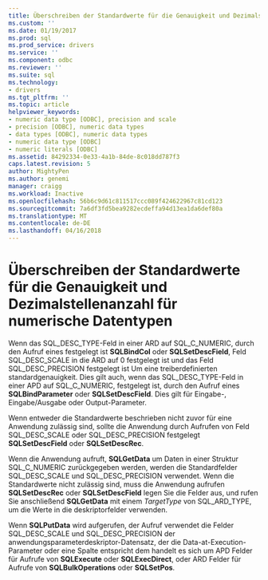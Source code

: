 ```yaml
---
title: Überschreiben der Standardwerte für die Genauigkeit und Dezimalstellenanzahl für numerische Datentypen | Microsoft Docs
ms.custom: ''
ms.date: 01/19/2017
ms.prod: sql
ms.prod_service: drivers
ms.service: ''
ms.component: odbc
ms.reviewer: ''
ms.suite: sql
ms.technology:
- drivers
ms.tgt_pltfrm: ''
ms.topic: article
helpviewer_keywords:
- numeric data type [ODBC], precision and scale
- precision [ODBC], numeric data types
- data types [ODBC], numeric data types
- numeric data type [ODBC]
- numeric literals [ODBC]
ms.assetid: 84292334-0e33-4a1b-84de-8c018dd787f3
caps.latest.revision: 5
author: MightyPen
ms.author: genemi
manager: craigg
ms.workload: Inactive
ms.openlocfilehash: 56b6c9d61c811517ccc089f424622967c81cd123
ms.sourcegitcommit: 7a6df3fd5bea9282ecdeffa94d13ea1da6def80a
ms.translationtype: MT
ms.contentlocale: de-DE
ms.lasthandoff: 04/16/2018
---
```

# <a name="overriding-default-precision-and-scale-for-numeric-data-types"></a>Überschreiben der Standardwerte für die Genauigkeit und Dezimalstellenanzahl für numerische Datentypen
Wenn das SQL_DESC_TYPE-Feld in einer ARD auf SQL_C_NUMERIC, durch den Aufruf eines festgelegt ist **SQLBindCol** oder **SQLSetDescField**, Feld SQL_DESC_SCALE in die ARD auf 0 festgelegt ist und das Feld SQL_DESC_PRECISION festgelegt ist Um eine treiberdefinierten standardgenauigkeit. Dies gilt auch, wenn das SQL_DESC_TYPE-Feld in einer APD auf SQL_C_NUMERIC, festgelegt ist, durch den Aufruf eines **SQLBindParameter** oder **SQLSetDescField**. Dies gilt für Eingabe-, Eingabe/Ausgabe oder Output-Parameter.  
  
 Wenn entweder die Standardwerte beschrieben nicht zuvor für eine Anwendung zulässig sind, sollte die Anwendung durch Aufrufen von Feld SQL_DESC_SCALE oder SQL_DESC_PRECISION festgelegt **SQLSetDescField** oder **SQLSetDescRec**.  
  
 Wenn die Anwendung aufruft, **SQLGetData** um Daten in einer Struktur SQL_C_NUMERIC zurückgegeben werden, werden die Standardfelder SQL_DESC_SCALE und SQL_DESC_PRECISION verwendet. Wenn die Standardwerte nicht zulässig sind, muss die Anwendung aufrufen **SQLSetDescRec** oder **SQLSetDescField** legen Sie die Felder aus, und rufen Sie anschließend **SQLGetData** mit einem *TargetType* von SQL_ARD_TYPE, um die Werte in die deskriptorfelder verwenden.  
  
 Wenn **SQLPutData** wird aufgerufen, der Aufruf verwendet die Felder SQL_DESC_SCALE und SQL_DESC_PRECISION der anwendungsparameterdeskriptor-Datensatz, der die Data-at-Execution-Parameter oder eine Spalte entspricht dem handelt es sich um APD Felder für Aufrufe von  **SQLExecute** oder **SQLExecDirect**, oder ARD Felder für Aufrufe von **SQLBulkOperations** oder **SQLSetPos**.
